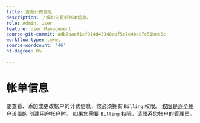 ```yaml
---
title: 查看计费信息
description: 了解如何更新账单信息。
role: Admin, User
feature: User Management
source-git-commit: adb7aaef1cf914d43348abf5c7e4bec7c51bed0c
workflow-type: tm+mt
source-wordcount: '46'
ht-degree: 0%

---
```


# 帐单信息

要查看、添加或更改帐户的计费信息，您必须拥有 `Billing` 权限。 [权限是逐个用户设置的](../../administrator/user-management/user-management.md) 创建用户帐户时。 如果您需要 `Billing` 权限，请联系您帐户的管理员。
